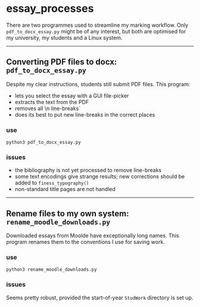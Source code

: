 # essay_processes
There are two programmes used to streamline my marking workflow. Only `pdf_to_docx_essay.py` might be of any interest, but both are optimised for my university, my students and a Linux system.

---

## Converting PDF files to docx: `pdf_to_docx_essay.py`
Despite my clear instructions, students still submit PDF files. This program:

- lets you select the essay with a GUI file-picker
- extracts the text from the PDF
- removes all \n line-breaks`
- does its best to put new line-breaks in the correct places

### use

`python3 pdf_to_docx_essay.py`

### issues

- the bibliography is not yet processed to remove line-breaks
- some text encodings give strange results; new corrections should be added to `finess_typography()`
- non-standard title pages are not handled

---

## Rename files to my own system: `rename_moodle_downloads.py`
Downloaded essays from Moolde have exceptionally long names. This program renames them to the conventions I use for saving work.

### use

`python3 rename_moodle_downloads.py`

### issues

Seems pretty robust, provided the start-of-year `StudWork` directory is set up.
